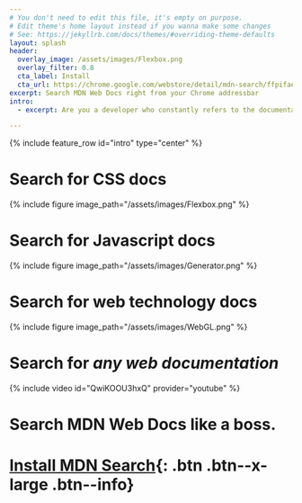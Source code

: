 ```yaml
---
# You don't need to edit this file, it's empty on purpose.
# Edit theme's home layout instead if you wanna make some changes
# See: https://jekyllrb.com/docs/themes/#overriding-theme-defaults
layout: splash
header:
  overlay_image: /assets/images/Flexbox.png
  overlay_filter: 0.8
  cta_label: Install
  cta_url: https://chrome.google.com/webstore/detail/mdn-search/ffpifaemeofjmncjdbegmbpcdaemkeoc
excerpt: Search MDN Web Docs right from your Chrome addressbar
intro:
  - excerpt: Are you a developer who constantly refers to the documentation for web technologies you use? **MDN Search** makes it super-easy to search MDN Web Docs

---
```

{% include feature_row id="intro" type="center" %}

# Search for CSS docs
{% include figure image_path="/assets/images/Flexbox.png" %}

# Search for Javascript docs
{% include figure image_path="/assets/images/Generator.png" %}

# Search for web technology docs
{% include figure image_path="/assets/images/WebGL.png" %}

# Search for *any web documentation*
{% include video id="QwiKOOU3hxQ" provider="youtube" %}


# Search MDN Web Docs like a boss.

# [Install MDN Search](https://chrome.google.com/webstore/detail/mdn-search/ffpifaemeofjmncjdbegmbpcdaemkeoc){: .btn .btn--x-large .btn--info}

